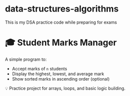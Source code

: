# data-structures-algorithms
This is my DSA practice code while preparing for exams

# 🎓 Student Marks Manager

A simple program to:
- Accept marks of `n` students
- Display the highest, lowest, and average mark
- Show sorted marks in ascending order (optional)

💡 Practice project for arrays, loops, and basic logic building.
